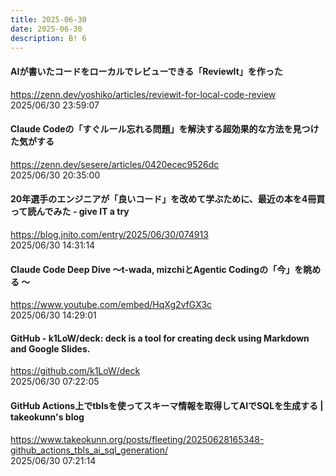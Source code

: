 ```yaml
---
title: 2025-06-30
date: 2025-06-30
description: B! 6
---
```


#### AIが書いたコードをローカルでレビューできる「ReviewIt」を作った
https://zenn.dev/yoshiko/articles/reviewit-for-local-code-review<br>
2025/06/30 23:59:07<br>


#### Claude Codeの「すぐルール忘れる問題」を解決する超効果的な方法を見つけた気がする
https://zenn.dev/sesere/articles/0420ecec9526dc<br>
2025/06/30 20:35:00<br>


#### 20年選手のエンジニアが「良いコード」を改めて学ぶために、最近の本を4冊買って読んでみた - give IT a try
https://blog.jnito.com/entry/2025/06/30/074913<br>
2025/06/30 14:31:14<br>


#### Claude Code Deep Dive 〜t-wada, mizchiとAgentic Codingの「今」を眺める 〜
https://www.youtube.com/embed/HqXg2vfGX3c<br>
2025/06/30 14:29:01<br>


#### GitHub - k1LoW/deck: deck is a tool for creating deck using Markdown and Google Slides.
https://github.com/k1LoW/deck<br>
2025/06/30 07:22:05<br>


#### GitHub Actions上でtblsを使ってスキーマ情報を取得してAIでSQLを生成する | takeokunn's blog
https://www.takeokunn.org/posts/fleeting/20250628165348-github_actions_tbls_ai_sql_generation/<br>
2025/06/30 07:21:14<br>



